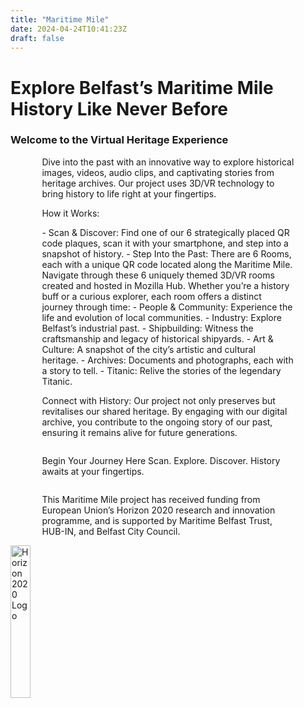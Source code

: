```yaml
---
title: "Maritime Mile"
date: 2024-04-24T10:41:23Z
draft: false
---
```


# Explore Belfast’s Maritime Mile History Like Never Before

### Welcome to the Virtual Heritage Experience

<div style="display:flex; flex-direction:column; padding:0 10%;">
Dive into the past with an innovative way to explore historical images, videos, audio clips, and captivating stories from heritage archives. Our project uses 3D/VR technology to bring history to life right at your fingertips.

How it Works:

<div style="text-aligned:left">
- Scan & Discover: Find one of our 6 strategically placed QR code plaques, scan it with your smartphone, and step into a snapshot of history. 
- Step Into the Past: There are 6 Rooms, each with a unique QR code located along the Maritime Mile. Navigate through these 6 uniquely themed 3D/VR rooms created and hosted in Mozilla Hub. Whether you’re a history buff or a curious explorer, each room offers a distinct journey through time:
  - People & Community: Experience the life and evolution of local communities.
  - Industry: Explore Belfast’s industrial past.
  - Shipbuilding: Witness the craftsmanship and legacy of historical shipyards.
  - Art & Culture: A snapshot of the city’s artistic and cultural heritage.
  - Archives: Documents and photographs, each with a story to tell.
  - Titanic: Relive the stories of the legendary Titanic.
</div>

Connect with History:
Our project not only preserves but revitalises our shared heritage. By engaging with our digital archive, you contribute to the ongoing story of our past, ensuring it remains alive for future generations.

Begin Your Journey Here
Scan. Explore. Discover. History awaits at your fingertips.

This Maritime Mile project has received funding from European Union’s Horizon 2020 research and innovation programme, and is supported by Maritime Belfast Trust, HUB-IN, and Belfast City Council.
</div>

<img alt="Horizon 2020 Logo" src="/images/horizon2020.png" style="width:25%;">

